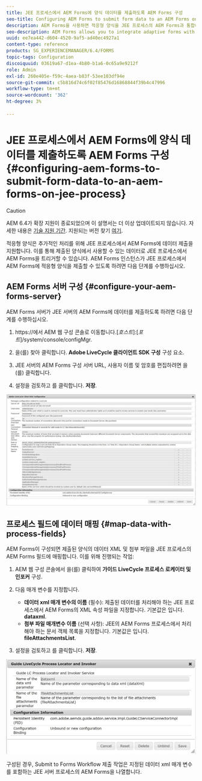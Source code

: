 ```yaml
---
title: JEE 프로세스에서 AEM Forms에 양식 데이터를 제출하도록 AEM Forms 구성
seo-title: Configuring AEM Forms to submit form data to an AEM Forms on JEE process
description: AEM Forms을 사용하면 적응형 양식을 JEE 프로세스의 AEM Forms과 통합하여 양식 데이터를 처리할 수 있습니다.
seo-description: AEM Forms allows you to integrate adaptive forms with AEM Forms on JEE processes for processing form data.
uuid: ee7ea442-d604-4520-9af5-ad40ec4927a1
content-type: reference
products: SG_EXPERIENCEMANAGER/6.4/FORMS
topic-tags: Configuration
discoiquuid: 03619a67-d1ea-4b80-b1a6-0c65a9e9212f
role: Admin
exl-id: 260e405e-f59c-4aea-b83f-53ee103df94e
source-git-commit: c5b816d74c6f02f85476d16868844f39b4c47996
workflow-type: tm+mt
source-wordcount: '362'
ht-degree: 3%

---
```


# JEE 프로세스에서 AEM Forms에 양식 데이터를 제출하도록 AEM Forms 구성 {#configuring-aem-forms-to-submit-form-data-to-an-aem-forms-on-jee-process}

>[!CAUTION]
>
>AEM 6.4가 확장 지원이 종료되었으며 이 설명서는 더 이상 업데이트되지 않습니다. 자세한 내용은 [기술 지원 기간](https://helpx.adobe.com/kr/support/programs/eol-matrix.html). 지원되는 버전 찾기 [여기](https://experienceleague.adobe.com/docs/).

적응형 양식은 추가적인 처리를 위해 JEE 프로세스에서 AEM Forms에 데이터 제출을 지원합니다. 이를 통해 제출된 양식에서 사용할 수 있는 데이터로 JEE 프로세스에서 AEM Forms을 트리거할 수 있습니다. AEM Forms 인스턴스가 JEE 프로세스에서 AEM Forms에 적응형 양식을 제출할 수 있도록 하려면 다음 단계를 수행하십시오.

## AEM Forms 서버 구성 {#configure-your-aem-forms-server}

AEM Forms 서버가 JEE 서버의 AEM Forms에 데이터를 제출하도록 하려면 다음 단계를 수행하십시오.

1. https://에서 AEM 웹 구성 콘솔로 이동합니다.[*호스트*]:[*포트*]/system/console/configMgr.

1. 을(를) 찾아 클릭합니다. **Adobe LiveCycle 클라이언트 SDK 구성** 구성 요소.
1. JEE 서버의 AEM Forms 구성 서버 URL, 사용자 이름 및 암호를 편집하려면 을(를) 클릭합니다.
1. 설정을 검토하고 를 클릭합니다. **저장**.

![Adobe LiveCycle 클라이언트 SDK 구성](assets/clientsdkconfiguration.jpg)

## 프로세스 필드에 데이터 매핑 {#map-data-with-process-fields}

AEM Forms이 구성되면 제출된 양식의 데이터 XML 및 첨부 파일을 JEE 프로세스의 AEM Forms 필드에 매핑합니다. 이를 위해 진행되는 작업:

1. AEM 웹 구성 콘솔에서 을(를) 클릭하여 **가이드 LiveCycle 프로세스 로케이터 및 인포커** 구성.
1. 다음 매개 변수를 지정합니다.

   * **데이터 xml 매개 변수의 이름** (필수): 제출된 데이터를 처리해야 하는 JEE 프로세스에서 AEM Forms의 XML 속성 파일을 지정합니다. 기본값은 입니다. **dataxml**.
   * **첨부 파일 매개변수 이름** (선택 사항): JEE의 AEM Forms 프로세스에서 처리해야 하는 문서 객체 목록을 지정합니다. 기본값은 입니다. **fileAttachmentsList**.

1. 설정을 검토하고 를 클릭합니다. **저장**.

![가이드 LiveCycle 프로세스 로케이터 및 인포커](assets/test3.jpg)

구성된 경우, Submit to Forms Workflow 제출 작업은 지정된 데이터 xml 매개 변수를 포함하는 JEE 서버 프로세스의 AEM Forms을 나열합니다.
